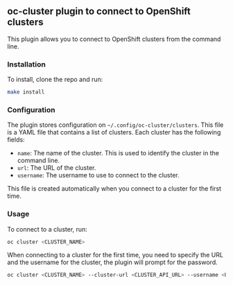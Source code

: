 ## oc-cluster plugin to connect to OpenShift clusters

This plugin allows you to connect to OpenShift clusters from the command line.

### Installation

To install, clone the repo and run:

```bash
make install
```

### Configuration

The plugin stores configuration on `~/.config/oc-cluster/clusters`. This file is a YAML file that contains a list of clusters. Each cluster has the following fields:

- `name`: The name of the cluster. This is used to identify the cluster in the command line.
- `url`: The URL of the cluster.
- `username`: The username to use to connect to the cluster.

This file is created automatically when you connect to a cluster for the first time.

### Usage

To connect to a cluster, run:

```bash
oc cluster <CLUSTER_NAME>
```

When connecting to a cluster for the first time, you need to specify the URL and the username for the cluster, the plugin will prompt for the password.

```bash
oc cluster <CLUSTER_NAME> --cluster-url <CLUSTER_API_URL> --username <USERNAME>
```
